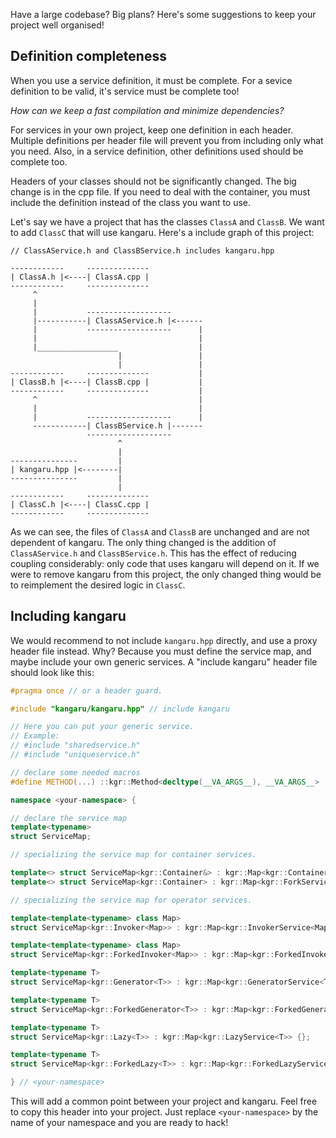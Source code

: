 Have a large codebase? Big plans? Here's some suggestions to keep your project well organised!

## Definition completeness

When you use a service definition, it must be complete. For a sevice definition to be valid, it's service must be complete too!

*How can we keep a fast compilation and minimize dependencies?*

For services in your own project, keep one definition in each header. Multiple definitions per header file will prevent you from including only what you need.
Also, in a service definition, other definitions used should be complete too.

Headers of your classes should not be significantly changed. The big change is in the cpp file. If you need to deal with the container, you must include the definition instead of the class you want to use.

Let's say we have a project that has the classes `ClassA` and `ClassB`. We want to add `ClassC` that will use kangaru.
Here's a include graph of this project:

    // ClassAService.h and ClassBService.h includes kangaru.hpp
    
    ------------     --------------
    | ClassA.h |<----| ClassA.cpp |
    ------------     --------------
         ^
         |
         |           -------------------
         |-----------| ClassAService.h |<------
         |           -------------------      |
         |                                    |
         |__________________                  |
                            |                 |
                            |                 |
    ------------     --------------           |
    | ClassB.h |<----| ClassB.cpp |           |
    ------------     --------------           |
         ^                                    |
         |                                    |
         |           -------------------      |
         ------------| ClassBService.h |-------
                     -------------------
                            ^
                            |
    ---------------         |
    | kangaru.hpp |<--------|
    ---------------         |
                            |
    ------------     --------------
    | ClassC.h |<----| ClassC.cpp |
    ------------     --------------
    
As we can see, the files of `ClassA` and `ClassB` are unchanged and are not dependent of kangaru. The only thing changed is the addition of `ClassAService.h` and `ClassBService.h`.
This has the effect of reducing coupling considerably: only code that uses kangaru will depend on it.
If we were to remove kangaru from this project, the only changed thing would be to reimplement the desired logic in `ClassC`.

## Including kangaru

We would recommend to not include `kangaru.hpp` directly, and use a proxy header file instead. Why? Because you must define the service map, and maybe include your own generic services.
A "include kangaru" header file should look like this:

```c++
#pragma once // or a header guard.

#include "kangaru/kangaru.hpp" // include kangaru

// Here you can put your generic service.
// Example:
// #include "sharedservice.h"
// #include "uniqueservice.h"

// declare some needed macros
#define METHOD(...) ::kgr::Method<decltype(__VA_ARGS__), __VA_ARGS__>

namespace <your-namespace> {

// declare the service map
template<typename>
struct ServiceMap;

// specializing the service map for container services.

template<> struct ServiceMap<kgr::Container&> : kgr::Map<kgr::ContainerService> {};
template<> struct ServiceMap<kgr::Container> : kgr::Map<kgr::ForkService> {};

// specializing the service map for operator services.

template<template<typename> class Map>
struct ServiceMap<kgr::Invoker<Map>> : kgr::Map<kgr::InvokerService<Map>> {};

template<template<typename> class Map>
struct ServiceMap<kgr::ForkedInvoker<Map>> : kgr::Map<kgr::ForkedInvokerService<Map>> {};

template<typename T>
struct ServiceMap<kgr::Generator<T>> : kgr::Map<kgr::GeneratorService<T>> {};

template<typename T>
struct ServiceMap<kgr::ForkedGenerator<T>> : kgr::Map<kgr::ForkedGeneratorService<T>> {};

template<typename T>
struct ServiceMap<kgr::Lazy<T>> : kgr::Map<kgr::LazyService<T>> {};

template<typename T>
struct ServiceMap<kgr::ForkedLazy<T>> : kgr::Map<kgr::ForkedLazyService<T>> {};

} // <your-namespace>
```

This will add a common point between your project and kangaru.
Feel free to copy this header into your project. Just replace `<your-namespace>` by the name of your namespace and you are ready to hack!
